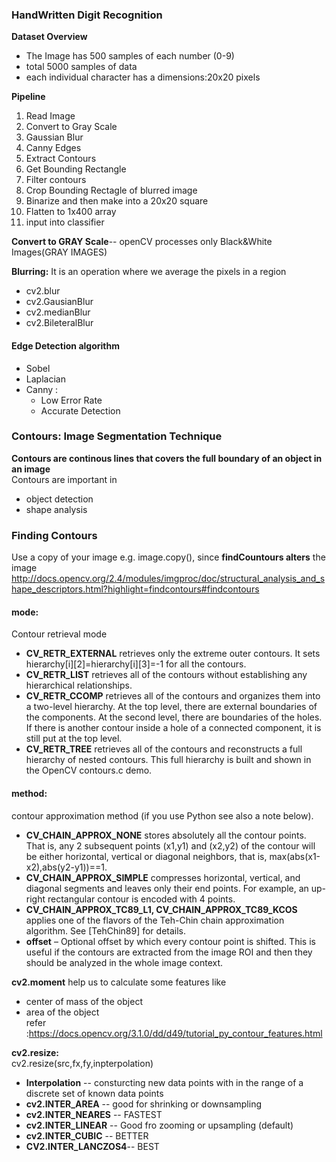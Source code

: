 ### HandWritten Digit Recognition

**Dataset Overview**  
- The Image has 500 samples of each number (0-9)
- total 5000 samples of data
- each individual character has a dimensions:20x20 pixels

**Pipeline**
1. Read Image
2. Convert to Gray Scale
3. Gaussian Blur
4. Canny Edges
5. Extract Contours
6. Get Bounding Rectangle
7. Filter contours
8. Crop Bounding Rectagle of blurred image
9. Binarize and then make into a 20x20 square
10. Flatten to 1x400 array
11. input into classifier


**Convert to GRAY Scale**-- openCV processes only Black&White Images(GRAY IMAGES)

**Blurring:** It is an operation where we average the pixels in a region   
- cv2.blur   
- cv2.GausianBlur  
- cv2.medianBlur   
- cv2.BileteralBlur 
#### Edge Detection algorithm  
- Sobel   
- Laplacian     
- Canny : 
  - Low Error Rate
  - Accurate Detection    
### Contours: Image Segmentation Technique
**Contours are continous lines that covers the full boundary of an object in an image**  
Contours are important in  
- object detection
- shape analysis    
### Finding Contours   
Use a copy of your image e.g. image.copy(), since **findCountours alters** the image   
http://docs.opencv.org/2.4/modules/imgproc/doc/structural_analysis_and_shape_descriptors.html?highlight=findcontours#findcontours    

#### mode:   
Contour retrieval mode    
- **CV_RETR_EXTERNAL** retrieves only the extreme outer contours. It sets hierarchy[i][2]=hierarchy[i][3]=-1 for all the contours.   
- **CV_RETR_LIST** retrieves all of the contours without establishing any hierarchical relationships.    
- **CV_RETR_CCOMP** retrieves all of the contours and organizes them into a two-level hierarchy.
  At the top level, there are external boundaries of the components. At the second level, there are boundaries of the holes. 
  If there is another contour inside a hole of a connected component, it is still put at the top level.   
- **CV_RETR_TREE** retrieves all of the contours and reconstructs a full hierarchy of nested contours. 
  This full hierarchy is built and shown in the OpenCV contours.c demo.

#### method:
contour approximation method (if you use Python see also a note below).

- **CV_CHAIN_APPROX_NONE** stores absolutely all the contour points. That is, any 2 subsequent points (x1,y1) and (x2,y2) of the         contour 
  will be either horizontal, vertical or diagonal neighbors, that is, max(abs(x1-x2),abs(y2-y1))==1.   
- **CV_CHAIN_APPROX_SIMPLE** compresses horizontal, vertical, and diagonal segments and leaves only their end points.
  For example, an up-right rectangular contour is encoded with 4 points.    
- **CV_CHAIN_APPROX_TC89_L1, CV_CHAIN_APPROX_TC89_KCOS** applies one of the flavors of the Teh-Chin chain approximation algorithm. 
  See [TehChin89] for details.    
- **offset** – Optional offset by which every contour point is shifted. 
  This is useful if the contours are extracted from the image ROI and then they should be analyzed in the whole image context.
  
**cv2.moment** help us to calculate some features like   
- center of mass of the object   
- area of the object    
refer :https://docs.opencv.org/3.1.0/dd/d49/tutorial_py_contour_features.html   
   
**cv2.resize:**    
cv2.resize(src,fx,fy,inpterpolation)   
- **Interpolation**     -- consturcting new data points with in the range of a discrete set of known data points   
- **cv2.INTER_AREA**    -- good for shrinking or downsampling    
- **cv2.INTER_NEARES**  -- FASTEST    
- **cv2.INTER_LINEAR**  -- Good fro zooming or upsampling (default)   
- **cv2.INTER_CUBIC**   -- BETTER   
- **CV2.INTER_LANCZOS4**-- BEST    
        
